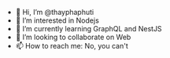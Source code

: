 - 👋 Hi, I’m @thayphaphuti
- 👀 I’m interested in Nodejs
- 🌱 I’m currently learning GraphQL and NestJS
- 💞️ I’m looking to collaborate on Web
- 📫 How to reach me: No, you can't

<!---
thayphaphuti/thayphaphuti is a ✨ special ✨ repository because its `README.md` (this file) appears on your GitHub profile.
You can click the Preview link to take a look at your changes.
--->

